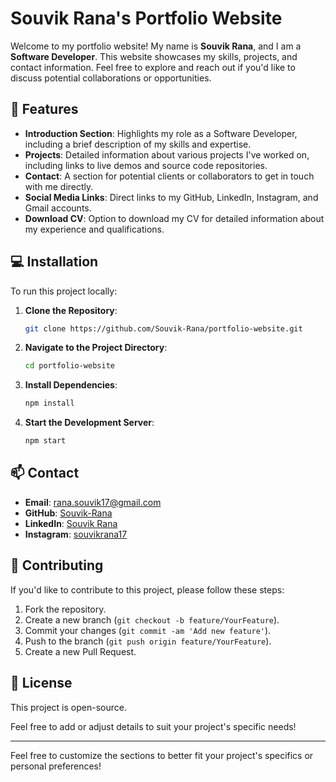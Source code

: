 # Souvik Rana's Portfolio Website

Welcome to my portfolio website! My name is **Souvik Rana**, and I am a **Software Developer**. This website showcases my skills, projects, and contact information. Feel free to explore and reach out if you'd like to discuss potential collaborations or opportunities.

## 🚀 Features

- **Introduction Section**: Highlights my role as a Software Developer, including a brief description of my skills and expertise.
- **Projects**: Detailed information about various projects I've worked on, including links to live demos and source code repositories.
- **Contact**: A section for potential clients or collaborators to get in touch with me directly.
- **Social Media Links**: Direct links to my GitHub, LinkedIn, Instagram, and Gmail accounts.
- **Download CV**: Option to download my CV for detailed information about my experience and qualifications.


## 💻 Installation

To run this project locally:

1. **Clone the Repository**:
   ```bash
   git clone https://github.com/Souvik-Rana/portfolio-website.git
   ```
2. **Navigate to the Project Directory**:
   ```bash
   cd portfolio-website
   ```
3. **Install Dependencies**:
   ```bash
   npm install
   ```
4. **Start the Development Server**:
   ```bash
   npm start
   ```

## 📫 Contact

- **Email**: [rana.souvik17@gmail.com](mailto:rana.souvik17@gmail.com)
- **GitHub**: [Souvik-Rana](https://github.com/Souvik-Rana)
- **LinkedIn**: [Souvik Rana](https://www.linkedin.com/in/souvik-rana-sr17)
- **Instagram**: [souvikrana17](https://instagram.com/souvikrana17)

## 🤝 Contributing

If you'd like to contribute to this project, please follow these steps:

1. Fork the repository.
2. Create a new branch (`git checkout -b feature/YourFeature`).
3. Commit your changes (`git commit -am 'Add new feature'`).
4. Push to the branch (`git push origin feature/YourFeature`).
5. Create a new Pull Request.

## 🔖 License

This project is open-source.

Feel free to add or adjust details to suit your project's specific needs!

---

Feel free to customize the sections to better fit your project's specifics or personal preferences!